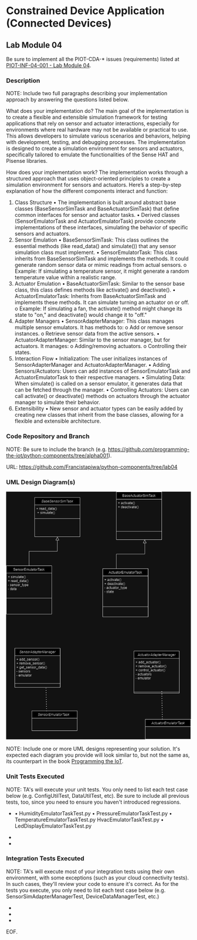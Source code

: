 # Constrained Device Application (Connected Devices)

## Lab Module 04

Be sure to implement all the PIOT-CDA-* issues (requirements) listed at [PIOT-INF-04-001 - Lab Module 04](https://github.com/orgs/programming-the-iot/projects/1#column-10488386).

### Description

NOTE: Include two full paragraphs describing your implementation approach by answering the questions listed below.

What does your implementation do?
The main goal of the implementation is to create a flexible and extensible simulation framework for testing applications that rely on sensor and actuator interactions, especially for environments where real hardware may not be available or practical to use. This allows developers to simulate various scenarios and behaviors, helping with development, testing, and debugging processes. The implementation is designed to create a simulation environment for sensors and actuators, specifically tailored to emulate the functionalities of the Sense HAT and Pisense libraries.


How does your implementation work?
The implementation works through a structured approach that uses object-oriented principles to create a simulation environment for sensors and actuators. Here’s a step-by-step explanation of how the different components interact and function:
1. Class Structure
•	The implementation is built around abstract base classes (BaseSensorSimTask and BaseActuatorSimTask) that define common interfaces for sensor and actuator tasks.
•	Derived classes (SensorEmulatorTask and ActuatorEmulatorTask) provide concrete implementations of these interfaces, simulating the behavior of specific sensors and actuators.
2. Sensor Emulation
•	BaseSensorSimTask: This class outlines the essential methods (like read_data() and simulate()) that any sensor simulation class must implement.
•	SensorEmulatorTask: This class inherits from BaseSensorSimTask and implements the methods. It could generate random sensor data or mimic readings from actual sensors.
o	Example: If simulating a temperature sensor, it might generate a random temperature value within a realistic range.
3. Actuator Emulation
•	BaseActuatorSimTask: Similar to the sensor base class, this class defines methods like activate() and deactivate().
•	ActuatorEmulatorTask: Inherits from BaseActuatorSimTask and implements these methods. It can simulate turning an actuator on or off.
o	Example: If simulating a fan, the activate() method might change its state to "on," and deactivate() would change it to "off."
4. Adapter Managers
•	SensorAdapterManager: This class manages multiple sensor emulators. It has methods to:
o	Add or remove sensor instances.
o	Retrieve sensor data from the active sensors.
•	ActuatorAdapterManager: Similar to the sensor manager, but for actuators. It manages:
o	Adding/removing actuators.
o	Controlling their states.
5. Interaction Flow
•	Initialization: The user initializes instances of SensorAdapterManager and ActuatorAdapterManager.
•	Adding Sensors/Actuators: Users can add instances of SensorEmulatorTask and ActuatorEmulatorTask to their respective managers.
•	Simulating Data: When simulate() is called on a sensor emulator, it generates data that can be fetched through the manager.
•	Controlling Actuators: Users can call activate() or deactivate() methods on actuators through the actuator manager to simulate their behavior.
6. Extensibility
•	New sensor and actuator types can be easily added by creating new classes that inherit from the base classes, allowing for a flexible and extensible architecture.

### Code Repository and Branch

NOTE: Be sure to include the branch (e.g. https://github.com/programming-the-iot/python-components/tree/alpha001).

URL: 
https://github.com/Francistapiwa/python-components/tree/lab04
### UML Design Diagram(s)
![alt text](image-1.png)

NOTE: Include one or more UML designs representing your solution. It's expected each
diagram you provide will look similar to, but not the same as, its counterpart in the
book [Programming the IoT](https://learning.oreilly.com/library/view/programming-the-internet/9781492081401/).


### Unit Tests Executed

NOTE: TA's will execute your unit tests. You only need to list each test case below
(e.g. ConfigUtilTest, DataUtilTest, etc). Be sure to include all previous tests, too,
since you need to ensure you haven't introduced regressions.

- •	HumidityEmulatorTaskTest.py
•	PressureEmulatorTaskTest.py
•	TemperatureEmulatorTaskTest.py HvacEmulatorTaskTest.py
•	LedDisplayEmulatorTaskTest.py

- 
- 

### Integration Tests Executed

NOTE: TA's will execute most of your integration tests using their own environment, with
some exceptions (such as your cloud connectivity tests). In such cases, they'll review
your code to ensure it's correct. As for the tests you execute, you only need to list each
test case below (e.g. SensorSimAdapterManagerTest, DeviceDataManagerTest, etc.)

- 
- 
- 

EOF.

